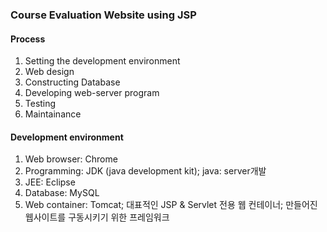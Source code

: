 ### Course Evaluation Website using JSP 

#### Process 
1. Setting the development environment
2. Web design
3. Constructing Database
4. Developing web-server program
5. Testing
6. Maintainance

#### Development environment 
1. Web browser: Chrome 
2. Programming: JDK (java development kit); java: server개발
3. JEE: Eclipse
4. Database: MySQL
5. Web container: Tomcat; 대표적인 JSP & Servlet 전용 웹 컨테이너; 만들어진 웹사이트를 구동시키기 위한 프레임워크


 
